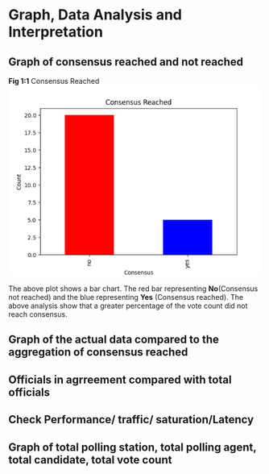 # Graph, Data Analysis and Interpretation

## Graph of consensus reached and not reached

**Fig 1:1** Consensus Reached
![image](./images/consensus_reached.png)

The above plot shows a bar chart. The red bar representing **No**(Consensus not reached) and the blue representing **Yes** (Consensus reached).
The above analysis show that a greater percentage of the vote count did not reach consensus.

## Graph of the actual data compared to the aggregation of consensus reached

## Officials in agrreement compared with total officials

## Check Performance/ traffic/ saturation/Latency 

## Graph of total polling station, total polling agent, total candidate, total vote count